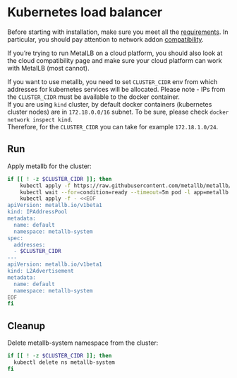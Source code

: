 # Kubernetes load balancer

Before starting with installation, make sure you meet all the [requirements](https://metallb.universe.tf/#requirements). In particular, you should pay attention to network addon [compatibility](https://metallb.universe.tf/installation/clouds/).

If you’re trying to run MetalLB on a cloud platform, you should also look at the cloud compatibility page and make sure your cloud platform can work with MetalLB (most cannot).

If you want to use metallb, you need to set `CLUSTER_CIDR` env from which addresses for kubernetes services will be allocated.
Please note - IPs from the `CLUSTER_CIDR` must be available to the docker container.\
If you are using `kind` cluster, by default docker containers (kubernetes cluster nodes) are in `172.18.0.0/16` subnet. To be sure, please check `docker network inspect kind`.\
Therefore, for the `CLUSTER_CIDR` you can take for example `172.18.1.0/24`.

## Run

Apply metallb for the cluster:
```bash
if [[ ! -z $CLUSTER_CIDR ]]; then
    kubectl apply -f https://raw.githubusercontent.com/metallb/metallb/v0.15.2/config/manifests/metallb-native.yaml
    kubectl wait --for=condition=ready --timeout=5m pod -l app=metallb -n metallb-system
    kubectl apply -f - <<EOF
apiVersion: metallb.io/v1beta1
kind: IPAddressPool
metadata:
  name: default
  namespace: metallb-system
spec:
  addresses:
  - $CLUSTER_CIDR
---
apiVersion: metallb.io/v1beta1
kind: L2Advertisement
metadata:
  name: default
  namespace: metallb-system
EOF
fi
```

## Cleanup

Delete metallb-system namespace from the cluster:

```bash
if [[ ! -z $CLUSTER_CIDR ]]; then
  kubectl delete ns metallb-system
fi
```

